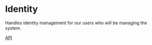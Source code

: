 # Identity
Handles identity management for our users who will be managing the system.

[API](api/identityapi.yml)
